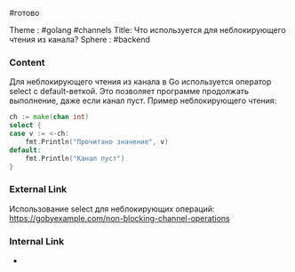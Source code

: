 #готово 

Theme : #golang  #channels
Title: Что используется для неблокирующего чтения из канала?
Sphere : #backend 

### Content

Для неблокирующего чтения из канала в Go используется оператор select с default-веткой. Это позволяет программе продолжать выполнение, даже если канал пуст. Пример неблокирующего чтения:

```go
ch := make(chan int)
select {
case v := <-ch:
    fmt.Println("Прочитано значение", v)
default:
    fmt.Println("Канал пуст")
}
```

### External Link

Использование select для неблокирующих операций: https://gobyexample.com/non-blocking-channel-operations

### Internal Link

- 